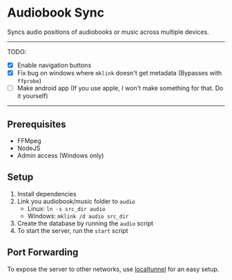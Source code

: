 # Audiobook Sync

Syncs audio positions of audiobooks or music across multiple devices.

---

TODO:

- [x] Enable navigation buttons
- [x] Fix bug on windows where `mklink` doesn't get metadata (Bypasses with `ffprobe`)
- [ ] Make android app (If you use apple, I won't make something for that. Do it yourself)

---

## Prerequisites

- FFMpeg
- NodeJS
- Admin access (Windows only)

## Setup

1. Install dependencies
2. Link you audiobook/music folder to `audio`
    - Linux: `ln -s src_dir audio`
    - Windows: `mklink /d audio src_dir`
3. Create the database by running the `audio` script
4. To start the server, run the `start` script

## Port Forwarding

To expose the server to other networks, use <a href="https://www.npmjs.com/package/localtunnel" target="_blank" rel="noopener">localtunnel</a> for an easy setup.

